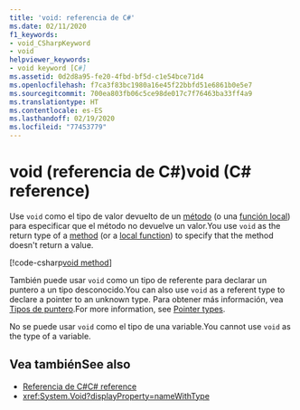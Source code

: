 ```yaml
---
title: 'void: referencia de C#'
ms.date: 02/11/2020
f1_keywords:
- void_CSharpKeyword
- void
helpviewer_keywords:
- void keyword [C#]
ms.assetid: 0d2d8a95-fe20-4fbd-bf5d-c1e54bce71d4
ms.openlocfilehash: f7ca3f83bc1980a16e45f22bbfd51e6861b0e5e7
ms.sourcegitcommit: 700ea803fb06c5ce98de017c7f76463ba33ff4a9
ms.translationtype: HT
ms.contentlocale: es-ES
ms.lasthandoff: 02/19/2020
ms.locfileid: "77453779"
---
```

# <a name="void-c-reference"></a><span data-ttu-id="c590b-102">void (referencia de C#)</span><span class="sxs-lookup"><span data-stu-id="c590b-102">void (C# reference)</span></span>

<span data-ttu-id="c590b-103">Use `void` como el tipo de valor devuelto de un [método](../../programming-guide/classes-and-structs/methods.md) (o una [función local](../../programming-guide/classes-and-structs/local-functions.md)) para especificar que el método no devuelve un valor.</span><span class="sxs-lookup"><span data-stu-id="c590b-103">You use `void` as the return type of a [method](../../programming-guide/classes-and-structs/methods.md) (or a [local function](../../programming-guide/classes-and-structs/local-functions.md)) to specify that the method doesn't return a value.</span></span>

[!code-csharp[void method](~/samples/csharp/language-reference/builtin-types/VoidType.cs#VoidExample)]

<span data-ttu-id="c590b-104">También puede usar `void` como un tipo de referente para declarar un puntero a un tipo desconocido.</span><span class="sxs-lookup"><span data-stu-id="c590b-104">You can also use `void` as a referent type to declare a pointer to an unknown type.</span></span> <span data-ttu-id="c590b-105">Para obtener más información, vea [Tipos de puntero](../../programming-guide/unsafe-code-pointers/pointer-types.md).</span><span class="sxs-lookup"><span data-stu-id="c590b-105">For more information, see [Pointer types](../../programming-guide/unsafe-code-pointers/pointer-types.md).</span></span>

<span data-ttu-id="c590b-106">No se puede usar `void` como el tipo de una variable.</span><span class="sxs-lookup"><span data-stu-id="c590b-106">You cannot use `void` as the type of a variable.</span></span>

## <a name="see-also"></a><span data-ttu-id="c590b-107">Vea también</span><span class="sxs-lookup"><span data-stu-id="c590b-107">See also</span></span>

- [<span data-ttu-id="c590b-108">Referencia de C#</span><span class="sxs-lookup"><span data-stu-id="c590b-108">C# reference</span></span>](../index.md)
- <xref:System.Void?displayProperty=nameWithType>

